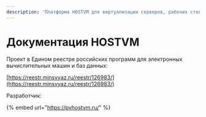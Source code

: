 ```yaml
---
description: 'Платформа HOSTVM для виртуализации серверов, рабочих столов и приложений'
---
```


# Документация HOSTVM

Проект в Едином реестре российских программ для электронных вычислительных машин и баз данных:‌

​[https://reestr.minsvyaz.ru/reestr/126983/](https://reestr.minsvyaz.ru/reestr/126983/)​‌

Разработчик:‌

{% embed url="https://pvhostvm.ru/" %}





​

  


